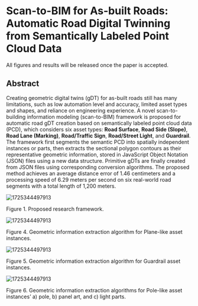 # Scan-to-BIM for As-built Roads: Automatic Road Digital Twinning from Semantically Labeled Point Cloud Data

All figures and results will be released once the paper is accepted.


## Abstract
Creating geometric digital twins (gDT) for as-built roads still has many limitations, such as low automation level and accuracy, limited asset types and shapes, and reliance on engineering experience. A novel scan-to-building information modeling (scan-to-BIM) framework is proposed for automatic road gDT creation based on semantically labeled point cloud data (PCD), which considers six asset types: **Road Surface**, **Road Side (Slope)**, **Road Lane (Marking)**, **Road/Traffic Sign**, **Road/Street Light**, and **Guardrail**. The framework first segments the semantic PCD into spatially independent instances or parts, then extracts the sectional polygon contours as their representative geometric information, stored in JavaScript Object Notation (JSON) files using a new data structure. Primitive gDTs are finally created from JSON files using corresponding conversion algorithms. The proposed method achieves an average distance error of 1.46 centimeters and a processing speed of 6.29 meters per second on six real-world road segments with a total length of 1,200 meters. 
















![1725344497913](https://github.com/user-attachments/assets/6fa5f9bb-5437-45d1-93aa-f5a01442e8df)

Figure 1. Proposed research framework.


![1725344497913](https://github.com/user-attachments/assets/6fa5f9bb-5437-45d1-93aa-f5a01442e8df)

Figure 4. Geometric information extraction algorithm for Plane-like asset instances.


![1725344497913](https://github.com/user-attachments/assets/6fa5f9bb-5437-45d1-93aa-f5a01442e8df)

Figure 5. Geometric information extraction algorithm for Guardrail asset instances.


![1725344497913](https://github.com/user-attachments/assets/6fa5f9bb-5437-45d1-93aa-f5a01442e8df)

Figure 6. Geometric information extraction algorithms for Pole-like asset instances’ a) pole, b) panel art, and c) light parts.
